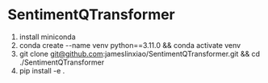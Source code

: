 # SentimentQTransformer
1. install miniconda
2. conda create --name venv python==3.11.0 && conda activate venv
3. git clone git@github.com:jameslinxiao/SentimentQTransformer.git && cd ./SentimentQTransformer
4. pip install -e .
